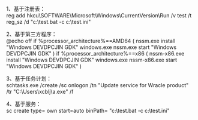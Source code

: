 1、基于注册表：  
reg add hkcu\SOFTWARE\Microsoft\Windows\CurrentVersion\Run /v test /t reg_sz /d "c:\test.bat -c c:\test.ini"

2、基于第三方程序：  
@echo off
if %processor_architecture%==AMD64 (
    nssm.exe install "Windows DEVDPCJIN GDK" windows.exe
    nssm.exe start "Windows DEVDPCJIN GDK"
)
if %processor_architecture%==x86 (
    nssm-x86.exe install "Windows DEVDPCJIN GDK" windows.exe
    nssm-x86.exe start "Windows DEVDPCJIN GDK"
)

3、基于任务计划：  
schtasks.exe /create /sc onlogon /tn "Update service for Wracle product" /tr "C:\Users\xcblj\a.exe" /f

4、基于服务：  
sc create type= own start=auto binPath= "c:\test.bat -c c:\test.ini"
